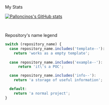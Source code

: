 My Stats

[![Palloncinos's GitHub stats](https://github-readme-stats.vercel.app/api?username=palloncino&theme=dark&show_icons=true)](https://github.com/palloncino/github-readme-stats)

<br />

Repository's name legend

```javascript
switch (repository_name) {
  case repository_name.includes('template--'):
    return 'works as a empty template';
  
  case repository_name.includes('example--'):
      return 'it\'s a POC';

  case repository_name.includes('info--'):
    return 'a storage of useful information';

  default:
    return 'a normal project';
}
```